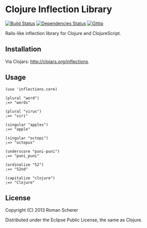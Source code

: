 # Clojure Inflection Library
  [![Build Status](https://travis-ci.org/r0man/inflections-clj.png)](https://travis-ci.org/r0man/inflections-clj)
  [![Dependencies Status](http://jarkeeper.com/r0man/inflections-clj/status.png)](http://jarkeeper.com/r0man/inflections-clj)
  [![Gittip](http://img.shields.io/gittip/r0man.svg)](https://www.gittip.com/r0man)

Rails-like inflection library for Clojure and ClojureScript.

## Installation

Via Clojars: http://clojars.org/inflections.

## Usage

    (use 'inflections.core)

    (plural "word")
    ;=> "words"

    (plural "virus")
    ;=> "viri"

    (singular "apples")
    ;=> "apple"

    (singular "octopi")
    ;=> "octopus"

    (underscore "puni-puni")
    ;=> "puni_puni"

    (ordinalize "52")
    ;=> "52nd"

    (capitalize "clojure")
    ;=> "Clojure"

## License

Copyright (C) 2013 Roman Scherer

Distributed under the Eclipse Public License, the same as Clojure.
